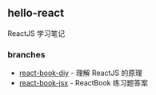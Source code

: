 ## hello-react
ReactJS 学习笔记

### branches
- [react-book-diy](https://github.com/7hens/hello-react-js/tree/react-book-diy) - 理解 ReactJS 的原理
- [react-book-jsx](https://github.com/7hens/hello-react-js/tree/react-book-jsx) - ReactBook 练习题答案